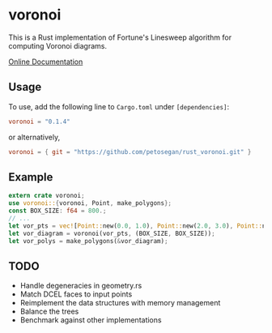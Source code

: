 # voronoi
This is a Rust implementation of Fortune's Linesweep algorithm for computing Voronoi diagrams.

[Online Documentation](https://docs.rs/voronoi/0.1.4/voronoi/)

## Usage
To use, add the following line to `Cargo.toml` under `[dependencies]`:
```toml
voronoi = "0.1.4"
```
or alternatively,
```toml
voronoi = { git = "https://github.com/petosegan/rust_voronoi.git" }
```

## Example
```rust
extern crate voronoi;
use voronoi::{voronoi, Point, make_polygons};
const BOX_SIZE: f64 = 800.;
// ...
let vor_pts = vec![Point::new(0.0, 1.0), Point::new(2.0, 3.0), Point::new(10.0, 12.0)];
let vor_diagram = voronoi(vor_pts, (BOX_SIZE, BOX_SIZE));
let vor_polys = make_polygons(&vor_diagram);
```

## TODO
* Handle degeneracies in geometry.rs
* Match DCEL faces to input points
* Reimplement the data structures with memory management
* Balance the trees
* Benchmark against other implementations